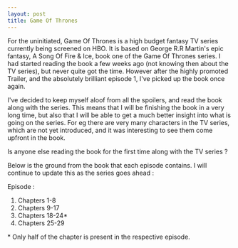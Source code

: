 ```yaml
---
layout: post
title: Game Of Thrones
---
```

For the uninitiated, Game Of Thrones is a high budget fantasy TV series currently being screened on HBO. It is based on George R.R Martin's epic fantasy, A Song Of Fire & Ice, book one of the Game Of Thrones series. 
I had started reading the book a few weeks ago (not knowing then about the TV series), but never quite got the time. However after the highly promoted Trailer, and the absolutely brilliant episode 1, I've picked up the book once again.

I've decided to keep myself aloof from all the spoilers, and read the book along with the series. This means that I will be finishing the book in a very long time, but also that I will be able to get a much better insight into what is going on the series. For eg there are very many characters in the TV series, which are not yet introduced, and it was interesting to see them come upfront in the book.

Is anyone else reading the book for the first time along with the TV series ? 

Below is the ground from the book that each episode contains. I will continue to update this as the series goes ahead :

Episode :

1. Chapters 1-8
2. Chapters 9-17
3. Chapters 18-24*
4. Chapters 25-29

\* Only half of the chapter is present in the respective episode.
